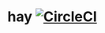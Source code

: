 # hay [![CircleCI](https://circleci.com/gh/rynclark/hay/tree/master.svg?style=svg)](https://circleci.com/gh/rynclark/hay/tree/master)
